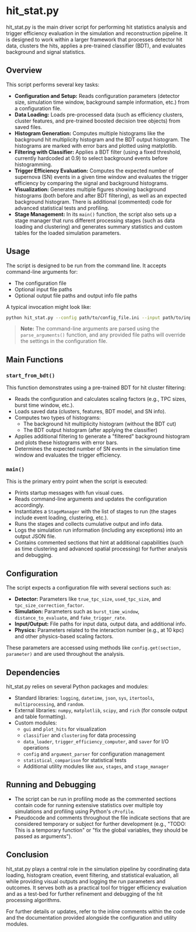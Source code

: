 # hit_stat.py

hit_stat.py is the main driver script for performing hit statistics analysis and trigger efficiency evaluation in the simulation and reconstruction pipeline. It is designed to work within a larger framework that processes detector hit data, clusters the hits, applies a pre-trained classifier (BDT), and evaluates background and signal statistics.

## Overview

This script performs several key tasks:
- **Configuration and Setup:** Reads configuration parameters (detector size, simulation time window, background sample information, etc.) from a configuration file.
- **Data Loading:** Loads pre-processed data (such as efficiency clusters, cluster features, and pre-trained boosted decision tree objects) from saved files.
- **Histogram Generation:** Computes multiple histograms like the background hit multiplicity histogram and the BDT output histogram. The histograms are marked with error bars and plotted using matplotlib.
- **Filtering with Classifier:** Applies a BDT filter (using a fixed threshold, currently hardcoded at 0.9) to select background events before histogramming.
- **Trigger Efficiency Evaluation:** Computes the expected number of supernova (SN) events in a given time window and evaluates the trigger efficiency by comparing the signal and background histograms.
- **Visualization:** Generates multiple figures showing background histograms (both before and after BDT filtering), as well as an expected background histogram. There is additional (commented) code for advanced statistical tests and profiling.
- **Stage Management:** In its `main()` function, the script also sets up a stage manager that runs different processing stages (such as data loading and clustering) and generates summary statistics and custom tables for the loaded simulation parameters.

## Usage

The script is designed to be run from the command line. It accepts command-line arguments for:
- The configuration file
- Optional input file paths
- Optional output file paths and output info file paths

A typical invocation might look like:
```bash
python hit_stat.py --config path/to/config_file.ini --input path/to/input_file --output path/to/output_file --output-info path/to/info_file
```

> **Note:** The command-line arguments are parsed using the `parse_arguments()` function, and any provided file paths will override the settings in the configuration file.

## Main Functions

### `start_from_bdt()`
This function demonstrates using a pre-trained BDT for hit cluster filtering:
- Reads the configuration and calculates scaling factors (e.g., TPC sizes, burst time window, etc.).
- Loads saved data (clusters, features, BDT model, and SN info).
- Computes two types of histograms:
  - The background hit multiplicity histogram (without the BDT cut)
  - The BDT output histogram (after applying the classifier)
- Applies additional filtering to generate a "filtered" background histogram and plots these histograms with error bars.
- Determines the expected number of SN events in the simulation time window and evaluates the trigger efficiency.

### `main()`
This is the primary entry point when the script is executed:
- Prints startup messages with fun visual cues.
- Reads command-line arguments and updates the configuration accordingly.
- Instantiates a `StageManager` with the list of stages to run (the stages include event loading, clustering, etc.).
- Runs the stages and collects cumulative output and info data.
- Logs the simulation run information (including any exceptions) into an output JSON file.
- Contains commented sections that hint at additional capabilities (such as time clustering and advanced spatial processing) for further analysis and debugging.

## Configuration

The script expects a configuration file with several sections such as:
- **Detector:** Parameters like `true_tpc_size`, `used_tpc_size`, and `tpc_size_correction_factor`.
- **Simulation:** Parameters such as `burst_time_window`, `distance_to_evaluate`, and `fake_trigger_rate`.
- **Input/Output:** File paths for input data, output data, and additional info.
- **Physics:** Parameters related to the interaction number (e.g., at 10 kpc) and other physics-based scaling factors.

These parameters are accessed using methods like `config.get(section, parameter)` and are used throughout the analysis.

## Dependencies

hit_stat.py relies on several Python packages and modules:
- Standard libraries: `logging`, `datetime`, `json`, `sys`, `itertools`, `multiprocessing`, and `random`.
- External libraries: `numpy`, `matplotlib`, `scipy`, and `rich` (for console output and table formatting).
- Custom modules:  
  - `gui` and `plot_hits` for visualization  
  - `classifier` and `clustering` for data processing  
  - `data_loader`, `trigger_efficiency_computer`, and `saver` for I/O operations  
  - `config` and `argument_parser` for configuration management  
  - `statistical_comparison` for statistical tests  
  - Additional utility modules like `aux`, `stages`, and `stage_manager`

## Running and Debugging

- The script can be run in profiling mode as the commented sections contain code for running extensive statistics over multiple toy simulations and profiling using Python's `cProfile`.
- Pseudocode and comments throughout the file indicate sections that are considered temporary or subject for further development (e.g., "TODO: This is a temporary function" or "fix the global variables, they should be passed as arguments").

## Conclusion

hit_stat.py plays a central role in the simulation pipeline by coordinating data loading, histogram creation, event filtering, and statistical evaluation, all while providing visual outputs and logging the run parameters and outcomes. It serves both as a practical tool for trigger efficiency evaluation and as a test-bed for further refinement and debugging of the hit processing algorithms.

For further details or updates, refer to the inline comments within the code and the documentation provided alongside the configuration and utility modules.
